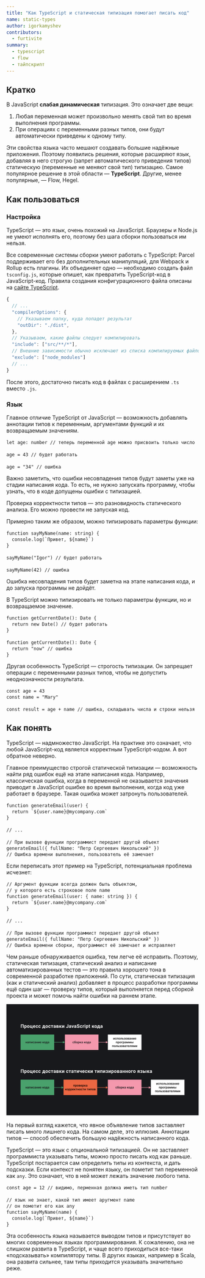 ```yaml
---
title: "Как TypeScript и статическая типизация помогает писать код"
name: static-types
author: igorkamyshev
contributors:
  - furtivite
summary:
  - typescript
  - flow
  - тайпскрипт
---
```

## Кратко

В JavaScript __слабая динамическая__ типизация. Это означает две вещи:

1. Любая переменная может произвольно менять свой тип во время выполнения программы.
2. При операциях с переменными разных типов, они будут автоматически приведены к одному типу.

Эти свойства языка часто мешают создавать большие надёжные приложения. Поэтому появились решения, которые расширяют язык, добавляя в него строгую (запрет автоматического приведения типов) статическую (переменные не меняют свой тип) типизацию. Самое популярное решение в этой области — __TypeScript__. Другие, менее популярные, — Flow, Hegel.

## Как пользоваться

### Настройка

TypeScript — это язык, очень похожий на JavaScript. Браузеры и Node.js не умеют исполнять его, поэтому без шага сборки пользоваться им нельзя.

Все современные системы сборки умеют работать с TypeScript: Parcel поддерживает его без дополнительных манипуляций, для Webpack и Rollup есть плагины. Их объединяет одно — необходимо создать файл `tsconfig.js`, которые опишет, как превратить TypeScript-код в JavaScript-код. Правила создания конфигурационного файла описаны на [сайте TypeScript](https://www.typescriptlang.org/docs/handbook/tsconfig-json.html).

```javascript
{
  // ...
  "compilerOptions": {
    // Указываем папку, куда попадет результат
    "outDir": "./dist",
  },
  // Указываем, какие файлы следует компилировать
  "include": ["src/**/*"],
  // Внешние зависимости обычно исключают из списка компилируемых файлов
  "exclude": ["node_modules"]
  // ...
}
```

После этого, достаточно писать код в файлах с расширением `.ts` вместо `.js`.

### Язык

Главное отличие TypeScript от JavaScript — возможность добавлять аннотации типов к переменным, аргументами функций и их возвращаемым значениям.

```tsx
let age: number // теперь переменной age можно присвоить только число

age = 43 // будет работать

age = "34" // ошибка
```

Важно заметить, что ошибки несовпадения типов будут заметы уже на стадии написания кода. То есть, не нужно запускать программу, чтобы узнать, что в коде допущены ошибки с типизацией.

Проверка корректности типов — это разновидность статического анализа<!--TODO: ссылку на статический анализ-->. Его можно провести не запуская код.

Примерно таким же образом, можно типизировать параметры функции:

```tsx
function sayMyName(name: string) {
  console.log(`Привет, ${name}`)
}

sayMyName("Igor") // будет работать

sayMyName(42) // ошибка
```

Ошибка несовпадения типов будет заметна на этапе написания кода, и до запуска программы не дойдёт.

В TypeScript можно типизировать не только параметры функции, но и возвращаемое значение.

```tsx
function getCurrentDate(): Date {
  return new Date() // будет работать
}

function getCurrentDate(): Date {
  return "now" // ошибка
}
```

Другая особенность TypeScript — строгость типизации. Он запрещает операции с переменными разных типов, чтобы не допустить неоднозначности результата.

```tsx
const age = 43
const name = "Mary"

const result = age + name // ошибка, складывать числа и строки нельзя
```

## Как понять

TypeScript — надмножество JavaScript. На практике это означает, что любой JavaScript-код является корректным TypeScript-кодом. А вот обратное неверно.

Главное преимущество строгой статической типизации — возможность найти ряд ошибок ещё на этапе написания кода. Например, классическая ошибка, когда в переменной не оказывается значения приводит в JavaScript ошибке во время выполнения, когда код уже работает в браузере. Такая ошибка может затронуть пользователей.

```tsx
function generateEmail(user) {
  return `${user.name}@mycompany.com`
}

// ...

// При вызове функции программист передает другой объект
generateEmail({ fullName: "Петр Сергеевич Никольский" })
// Ошибка времени выполнения, пользователь её замечает
```

Если переписать этот пример на TypeScript, потенциальная проблема исчезнет:

```tsx
// Аргумент функции всегда должен быть объектом,
// у которого есть строковое поле name
function generateEmail(user: { name: string }) {
  return `${user.name}@mycompany.com`
}

// ...

// При вызове функции программист передает другой объект
generateEmail({ fullName: "Петр Сергеевич Никольский" })
// Ошибка времени сборки, программист её замечает и исправляет
```

Чем раньше обнаруживается ошибка, тем легче её исправить. Поэтому, статическая типизация, статический анализ<!--TODO: ссылку на статический анализ--> и написание автоматизированных тестов — это правила хорошего тона в современной разработке приложений. По сути, статическая типизация (как и статический анализ) добавляет в процесс разработки программы ещё один шаг — проверку типов, который выполняется перед сборкой проекта и может помочь найти ошибки на раннем этапе.

![Сравнение этапов доставки приложения без TypeScript и с ним](images/extra-step.png)

На первый взгляд кажется, что явное объявление типов заставляет писать много лишнего кода. На самом деле, это иллюзия. Аннотации типов — способ обеспечить большую надёжность написанного кода.

TypeScript — это язык с опциональной типизацией. Он не заставляет программиста указывать типы, можно просто писать код как раньше. TypeScript постарается сам определить типы из контекста, и дать подсказки. Если контекст не понятен языку, он пометит тип переменной как `any`. Это означает, что в ней может лежать значение любого типа.

```tsx
const age = 12 // видимо, перменная должна иметь тип number

// язык не знает, какой тип имеет аругмент name
// он пометит его как any
function sayMyName(name) {
  console.log(`Привет, ${name}`)
}
```

Эта особенность языка называется выводом типов и присутствует во многих современных языках программирования. К сожалению, она не слишком развита в TypeScript, и чаще всего приходиться все-таки «подсказывать» компилятору типы. В других языках, например в Scala, она развита сильнее, там типы приходится указывать значительно реже.
